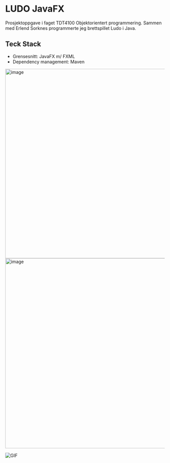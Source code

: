 # LUDO JavaFX

Prosjektoppgave i faget TDT4100 Objektorientert programmering. Sammen med Erlend Sorknes programmerte jeg brettspillet Ludo i Java. 

## Teck Stack
- Grensesnitt: JavaFX m/ FXML
- Dependency management: Maven


<img width="599" alt="image" src="https://user-images.githubusercontent.com/55615149/155858464-879912c7-c90b-4b46-ad3f-b7c65d09d278.png">

<img width="601" alt="image" src="https://user-images.githubusercontent.com/55615149/155858472-03014e28-086d-497b-b594-646ab66d8517.png">

![GIF](https://github.com/HenrikSkog/prosjektoppgave-tdt4100/master/preview.gif "Logo Title Text 1")
